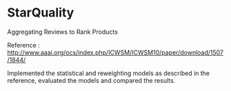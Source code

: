 # StarQuality
Aggregating Reviews to Rank Products

Reference : http://www.aaai.org/ocs/index.php/ICWSM/ICWSM10/paper/download/1507/1844/

Implemented the statistical and reweighting models as described in the reference, evaluated the models and compared the results.
